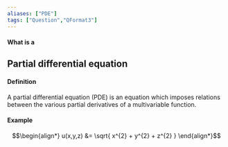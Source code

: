 ```yaml
---
aliases: ["PDE"]
tags: ["Question","QFormat3"]
---
```


#### What is a
## Partial differential equation
#### Definition
A partial differential equation (PDE) is an equation which imposes relations between the various partial derivatives of a multivariable function. 

#### Example
$$\begin{align*}
   u(x,y,z) &= \sqrt{ x^{2} + y^{2} + z^{2} } 
\end{align*}$$